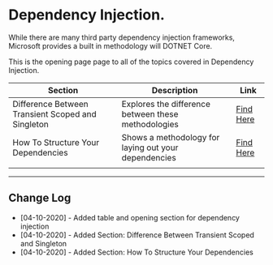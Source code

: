 # Dependency Injection.

While there are many third party dependency injection frameworks, Microsoft provides a built in methodology will DOTNET Core.

This is the opening page page to all of the topics covered in Dependency Injection.

| Section                                           | Description                                          | Link                                                         |
| ------------------------------------------------- | ---------------------------------------------------- | ------------------------------------------------------------ |
| Difference Between Transient Scoped and Singleton | Explores the difference between these methodologies  | [Find Here](./dependency-injection/difference-add-scoped-transient-singleton.md) |
| How To Structure Your Dependencies                | Shows a methodology for laying out your dependencies | [Find Here](./dependency-injection/how-to-structure-dependencies.md) |
|                                                   |                                                      |                                                              |

---

## Change Log

- [04-10-2020] - Added table and opening section for dependency injection
- [04-10-2020] - Added Section: Difference Between Transient Scoped and Singleton
- [04-10-2020] - Added Section: How To Structure Your Dependencies

